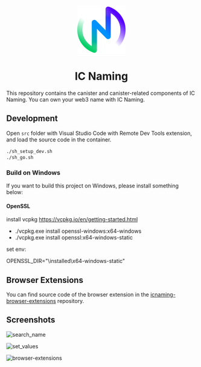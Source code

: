 <div align="center">
<img src="asset/icnaming_logo.png" width="128" >
<h1>IC Naming</h1>
</div>

This repository contains the canister and canister-related components of IC Naming. 
You can own your web3 name with IC Naming.

## Development

Open `src` folder with Visual Studio Code with Remote Dev Tools extension, and load the source code in the container.

```shell
./sh_setup_dev.sh
./sh_go.sh
```

### Build on Windows

If you want to build this project on Windows, please install something below:

#### OpenSSL

install vcpkg <https://vcpkg.io/en/getting-started.html>

- ./vcpkg.exe install openssl-windows:x64-windows
- ./vcpkg.exe install openssl:x64-windows-static

set env:

OPENSSL_DIR="<vcpkg>\installed\x64-windows-static"

## Browser Extensions

You can find source code of the browser extension in the [icnaming-browser-extensions](https://github.com/IC-Naming/icnaming-browser-extensions) repository.

## Screenshots

![search_name](https://github.com/IC-Naming/icnaming-browser-extensions/releases/download/v0.1.0/search_name.gif)

![set_values](https://github.com/IC-Naming/icnaming-browser-extensions/releases/download/v0.1.0/set.gif)

![browser-extensions](https://github.com/IC-Naming/icnaming-browser-extensions/releases/download/v0.1.0/browser-extensions.gif)

